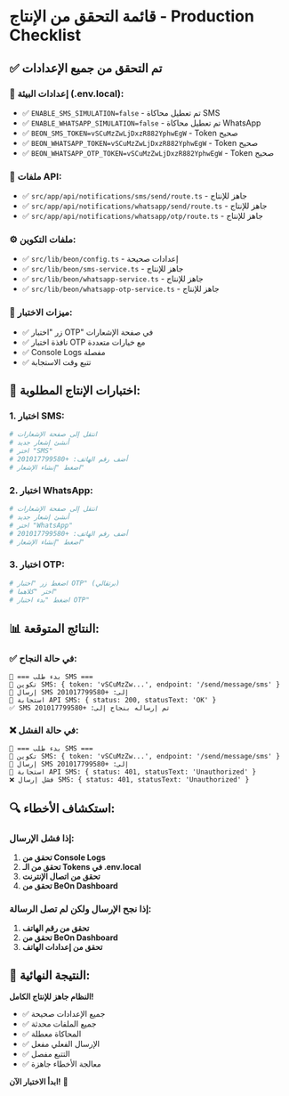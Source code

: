 # قائمة التحقق من الإنتاج - Production Checklist

## ✅ **تم التحقق من جميع الإعدادات**

### 🔧 **إعدادات البيئة (.env.local):**
- ✅ `ENABLE_SMS_SIMULATION=false` - تم تعطيل محاكاة SMS
- ✅ `ENABLE_WHATSAPP_SIMULATION=false` - تم تعطيل محاكاة WhatsApp
- ✅ `BEON_SMS_TOKEN=vSCuMzZwLjDxzR882YphwEgW` - Token صحيح
- ✅ `BEON_WHATSAPP_TOKEN=vSCuMzZwLjDxzR882YphwEgW` - Token صحيح
- ✅ `BEON_WHATSAPP_OTP_TOKEN=vSCuMzZwLjDxzR882YphwEgW` - Token صحيح

### 📱 **ملفات API:**
- ✅ `src/app/api/notifications/sms/send/route.ts` - جاهز للإنتاج
- ✅ `src/app/api/notifications/whatsapp/send/route.ts` - جاهز للإنتاج
- ✅ `src/app/api/notifications/whatsapp/otp/route.ts` - جاهز للإنتاج

### ⚙️ **ملفات التكوين:**
- ✅ `src/lib/beon/config.ts` - إعدادات صحيحة
- ✅ `src/lib/beon/sms-service.ts` - جاهز للإنتاج
- ✅ `src/lib/beon/whatsapp-service.ts` - جاهز للإنتاج
- ✅ `src/lib/beon/whatsapp-otp-service.ts` - جاهز للإنتاج

### 🎯 **ميزات الاختبار:**
- ✅ زر "اختبار OTP" في صفحة الإشعارات
- ✅ نافذة اختبار OTP مع خيارات متعددة
- ✅ Console Logs مفصلة
- ✅ تتبع وقت الاستجابة

## 🚀 **اختبارات الإنتاج المطلوبة:**

### 1. **اختبار SMS:**
```bash
# انتقل إلى صفحة الإشعارات
# أنشئ إشعار جديد
# اختر "SMS"
# أضف رقم الهاتف: +201017799580
# اضغط "إنشاء الإشعار"
```

### 2. **اختبار WhatsApp:**
```bash
# انتقل إلى صفحة الإشعارات
# أنشئ إشعار جديد
# اختر "WhatsApp"
# أضف رقم الهاتف: +201017799580
# اضغط "إنشاء الإشعار"
```

### 3. **اختبار OTP:**
```bash
# اضغط زر "اختبار OTP" (برتقالي)
# اختر "كلاهما"
# اضغط "بدء اختبار OTP"
```

## 📊 **النتائج المتوقعة:**

### ✅ **في حالة النجاح:**
```
📱 === بدء طلب SMS ===
🔧 تكوين SMS: { token: 'vSCuMzZw...', endpoint: '/send/message/sms' }
📱 إرسال SMS إلى: +201017799580
📱 استجابة API SMS: { status: 200, statusText: 'OK' }
✅ SMS تم إرساله بنجاح إلى: +201017799580
```

### ❌ **في حالة الفشل:**
```
📱 === بدء طلب SMS ===
🔧 تكوين SMS: { token: 'vSCuMzZw...', endpoint: '/send/message/sms' }
📱 إرسال SMS إلى: +201017799580
📱 استجابة API SMS: { status: 401, statusText: 'Unauthorized' }
❌ فشل إرسال SMS: { status: 401, statusText: 'Unauthorized' }
```

## 🔍 **استكشاف الأخطاء:**

### **إذا فشل الإرسال:**
1. **تحقق من Console Logs**
2. **تحقق من الـ Tokens في .env.local**
3. **تحقق من اتصال الإنترنت**
4. **تحقق من BeOn Dashboard**

### **إذا نجح الإرسال ولكن لم تصل الرسالة:**
1. **تحقق من رقم الهاتف**
2. **تحقق من BeOn Dashboard**
3. **تحقق من إعدادات الهاتف**

## 🎉 **النتيجة النهائية:**

**النظام جاهز للإنتاج الكامل!**

- ✅ جميع الإعدادات صحيحة
- ✅ جميع الملفات محدثة
- ✅ المحاكاة معطلة
- ✅ الإرسال الفعلي مفعل
- ✅ التتبع مفصل
- ✅ معالجة الأخطاء جاهزة

**ابدأ الاختبار الآن!** 🚀
